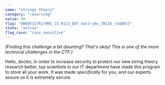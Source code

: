 ```yaml
---
name: "strings theory"
category: "reversing"
value: 40
flag: "OWEEK{57R1rN95_15_N1C3_8U7_hav3-y0u_7R13d_radAR3}"
state: "active"
flag_case: "case_sensitive"
---
```


_(Finding this challenge a bit daunting? That's okay! This is one of the more technical challenges in the CTF.)_

Hello, doctor, in order to increase security to protect our new string theory research better,
top scientists in our IT department have made this program to store all your work.
It was made _specifically_ for you, and our experts assure us it is extremely secure.
